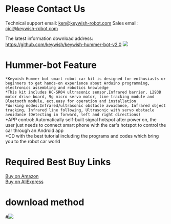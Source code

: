 # Please Contact Us
Technical support email: ken@keywish-robot.com
Sales email: cici@keywish-robot.com

The latest information download address: https://github.com/keywish/keywish-hummer-bot-v2.0
![](https://github.com/keywish/keywish-hummer-bot/raw/master/hummer-bot)

# Hummer-bot Feature
`*Keywish Hummer-bot smart robot car kit is designed for enthusiasts or beginners to get hands-on experience about Arduino programming, electronics assembling and robotics knowledge`</br>
`*This kit includes HC-SR04 ultrasonic sensor,Infrared barrier, L293D motor drive board, 9g micro servo motor, line tracking module and Bluetooth module, ect.easy for operation and installation`</br>
`*Working modes:Infrared/ultrasonic obstacle avoidance, Infrared object tracking, Infrared line following, Ultrasonic with servo obstacle avoidance (Detecting in forward, left and right directions)`</br>
*APP control: Automatically self-built signal hotspot after power on, the user just needs to connect smart phone with the car's hotspot to control the car through an Android app</br>
*CD with the best tutorial including the programs and codes which bring you to the robot car world</br>
# Required Best Buy Links
[Buy on Amazon](https://www.amazon.com/dp/B078WM15DK) </br>
[Buy on AliExpress](https://www.aliexpress.com/item/Keywish-Smart-Car-Hummer-Bot-Controlled-By-App-For-Arduino-UNO-R3-Starter-Kit-With-Tutorial/32848379748.html?spm=2114.search0104.3.34.2e254236y5p1lx&ws_ab_test=searchweb0_0,searchweb201602_1_10152_10151_10065_10344_10068_10342_10325_10343_10546_10340_10548_10341_10084_10083_10618_10307_5711211_10313_10059_10534_100031_10103_10627_10626_10624_10623_10622_5722411_10621_10620_10811_5711311,searchweb201603_25,ppcSwitch_5&algo_expid=8cb714ad-b661-4c80-ad0b-0adf5bde678e-5&algo_pvid=8cb714ad-b661-4c80-ad0b-0adf5bde678e&priceBeautifyAB=0"悬停显示")
# download method
#![](https://github.com/keywish/keywish-hummer-bot/raw/master/Image.png)
